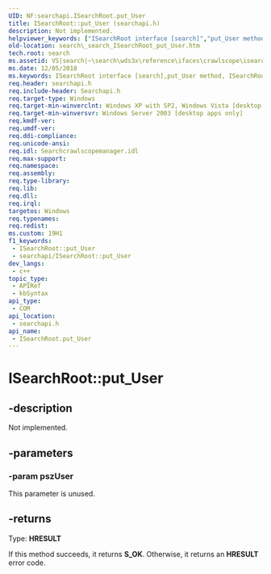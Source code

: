 ```yaml
---
UID: NF:searchapi.ISearchRoot.put_User
title: ISearchRoot::put_User (searchapi.h)
description: Not implemented.
helpviewer_keywords: ["ISearchRoot interface [search]","put_User method","ISearchRoot.put_User","ISearchRoot::put_User","_search_ISearchRoot_put_User","put_User","put_User method [search]","put_User method [search]","ISearchRoot interface","search._search_ISearchRoot_put_User","searchapi/ISearchRoot::put_User"]
old-location: search\_search_ISearchRoot_put_User.htm
tech.root: search
ms.assetid: VS|search|~\search\wds3x\reference\ifaces\crawlscope\isearchroot\put_user.htm
ms.date: 12/05/2018
ms.keywords: ISearchRoot interface [search],put_User method, ISearchRoot.put_User, ISearchRoot::put_User, _search_ISearchRoot_put_User, put_User, put_User method [search], put_User method [search],ISearchRoot interface, search._search_ISearchRoot_put_User, searchapi/ISearchRoot::put_User
req.header: searchapi.h
req.include-header: Searchapi.h
req.target-type: Windows
req.target-min-winverclnt: Windows XP with SP2, Windows Vista [desktop apps only]
req.target-min-winversvr: Windows Server 2003 [desktop apps only]
req.kmdf-ver: 
req.umdf-ver: 
req.ddi-compliance: 
req.unicode-ansi: 
req.idl: Searchcrawlscopemanager.idl
req.max-support: 
req.namespace: 
req.assembly: 
req.type-library: 
req.lib: 
req.dll: 
req.irql: 
targetos: Windows
req.typenames: 
req.redist: 
ms.custom: 19H1
f1_keywords:
 - ISearchRoot::put_User
 - searchapi/ISearchRoot::put_User
dev_langs:
 - c++
topic_type:
 - APIRef
 - kbSyntax
api_type:
 - COM
api_location:
 - searchapi.h
api_name:
 - ISearchRoot.put_User
---
```


# ISearchRoot::put_User


## -description

Not implemented.

## -parameters

### -param pszUser

This parameter is unused.

## -returns

Type: <b>HRESULT</b>

If this method succeeds, it returns <b>S_OK</b>. Otherwise, it returns an <b>HRESULT</b> error code.

